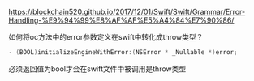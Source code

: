 https://blockchain520.github.io/2017/12/01/Swift/Swift/Grammar/Error-Handling-%E9%94%99%E8%AF%AF%E5%A4%84%E7%90%86/


如何将oc方法中的error参数定义在swift中转化成throw类型？
```swift
- (BOOL)initializeEngineWithError:(NSError * _Nullable *)error;
```

必须返回值为bool才会在swift文件中被调用是throw类型